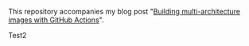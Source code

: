 This repository accompanies my blog post "[Building multi-architecture images with GitHub Actions][post]".

[post]: https://blog.oddbit.com/post/2020-09-25-building-multi-architecture-im/

Test2
